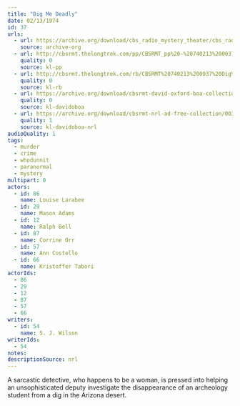 ```yaml
---
title: "Dig Me Deadly"
date: 02/13/1974
id: 37
urls: 
  - url: https://archive.org/download/cbs_radio_mystery_theater/cbs_radio_mystery_theater-0001-0050.zip/cbs_radio_mystery_theater-0001-0050%2Fcbsrmt_0037_dig_me_deadly.mp3
    source: archive-org
  - url: http://cbsrmt.thelongtrek.com/pp/CBSRMT_pp%20-%20740213%200037%20Dig%20Me%20Deadly.mp3
    quality: 0
    source: kl-pp
  - url: http://cbsrmt.thelongtrek.com/rb/CBSRMT%20740213%200037%20Dig%20Me%20Deadly_wbbm_rb.mp3
    quality: 0
    source: kl-rb
  - url: https://archive.org/download/cbsrmt-david-oxford-boa-collection/CBSRMT-740213-0037-repeated-760606-Dig-Me-Deadly-(128-44)_KIXI-{BoA}.mp3
    quality: 0
    source: kl-davidoboa
  - url: https://archive.org/download/cbsrmt-nrl-ad-free-collection/0037%20CBSRMT-740213-0037-repeated-760606-Dig-Me-Deadly-(128-44)_KIXI-%7BBoA%7D%20(no%20ads).mp3
    quality: 1
    source: kl-davidoboa-nrl
audioQuality: 1
tags: 
  - murder
  - crime
  - whodunnit
  - paranormal
  - mystery
multipart: 0
actors:  
  - id: 86
    name: Louise Larabee  
  - id: 29
    name: Mason Adams  
  - id: 12
    name: Ralph Bell  
  - id: 87
    name: Corrine Orr  
  - id: 57
    name: Ann Costello  
  - id: 66
    name: Kristoffer Tabori
actorIds:  
  - 86  
  - 29  
  - 12  
  - 87  
  - 57  
  - 66
writers:  
  - id: 54
    name: S. J. Wilson
writerIds:  
  - 54
notes: 
descriptionSource: nrl
---
```

A sarcastic detective, who happens to be a woman, is pressed into helping an unsophisticated deputy investigate the disappearance of an archeology student from a dig in the Arizona desert.
